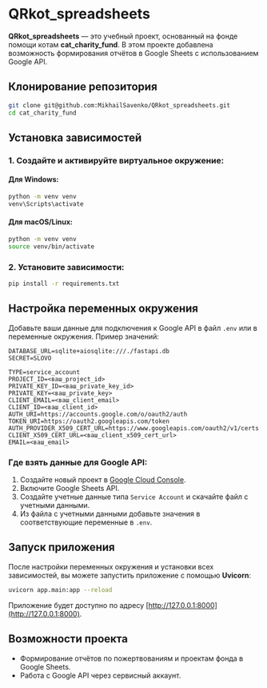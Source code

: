 # QRkot_spreadsheets

**QRkot_spreadsheets** — это учебный проект, основанный на фонде помощи котам **cat_charity_fund**. В этом проекте добавлена возможность формирования отчётов в Google Sheets с использованием Google API.

## Клонирование репозитория

```bash
git clone git@github.com:MikhailSavenko/QRkot_spreadsheets.git
cd cat_charity_fund
```

## Установка зависимостей

### 1. Создайте и активируйте виртуальное окружение:

#### Для Windows:

```bash
python -m venv venv
venv\Scripts\activate
```

#### Для macOS/Linux:

```bash
python -m venv venv
source venv/bin/activate
```

### 2. Установите зависимости:

```bash
pip install -r requirements.txt
```

## Настройка переменных окружения

Добавьте ваши данные для подключения к Google API в файл `.env` или в переменные окружения. Пример значений:

```
DATABASE_URL=sqlite+aiosqlite:///./fastapi.db
SECRET=SLOVO

TYPE=service_account
PROJECT_ID=<ваш_project_id>
PRIVATE_KEY_ID=<ваш_private_key_id>
PRIVATE_KEY=<ваш_private_key>
CLIENT_EMAIL=<ваш_client_email>
CLIENT_ID=<ваш_client_id>
AUTH_URI=https://accounts.google.com/o/oauth2/auth
TOKEN_URI=https://oauth2.googleapis.com/token
AUTH_PROVIDER_X509_CERT_URL=https://www.googleapis.com/oauth2/v1/certs
CLIENT_X509_CERT_URL=<ваш_client_x509_cert_url>
EMAIL=<ваш_email>
```

### Где взять данные для Google API:

1. Создайте новый проект в [Google Cloud Console](https://console.cloud.google.com/).
2. Включите Google Sheets API.
3. Создайте учетные данные типа `Service Account` и скачайте файл с учетными данными.
4. Из файла с учетными данными добавьте значения в соответствующие переменные в `.env`.

## Запуск приложения

После настройки переменных окружения и установки всех зависимостей, вы можете запустить приложение с помощью **Uvicorn**:

```bash
uvicorn app.main:app --reload
```

Приложение будет доступно по адресу [http://127.0.0.1:8000](http://127.0.0.1:8000).

## Возможности проекта

- Формирование отчётов по пожертвованиям и проектам фонда в Google Sheets.
- Работа с Google API через сервисный аккаунт.